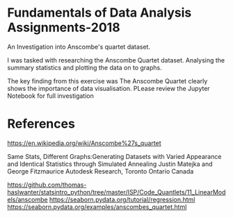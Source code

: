 # Fundamentals of Data Analysis Assignments-2018
An Investigation into Anscombe's quartet dataset. 

I was tasked with researching the Anscombe Quartet dataset.  Analysing the summary statistics and plotting the data on to graphs.  

The key finding from this exercise was The Anscombe Quartet clearly shows the importance of data visualisation.  PLease review the Jupyter Notebook for full investigation


# References
https://en.wikipedia.org/wiki/Anscombe%27s_quartet

Same Stats, Different Graphs:Generating Datasets with Varied Appearance and Identical Statistics through Simulated Annealing
Justin Matejka and George Fitzmaurice
Autodesk Research, Toronto Ontario Canada 

https://github.com/thomas-haslwanter/statsintro_python/tree/master/ISP/Code_Quantlets/11_LinearModels/anscombe
https://seaborn.pydata.org/tutorial/regression.html
https://seaborn.pydata.org/examples/anscombes_quartet.html


